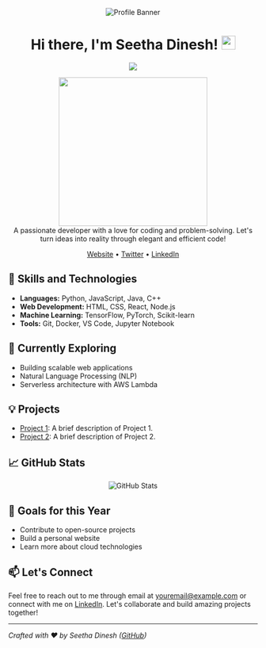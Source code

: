 <!-- Replace 'yourusername' with your actual GitHub username -->

<!-- Profile Banner -->
<p align="center">
  <img src="https://github.com/yourusername/yourusername/blob/main/banner.gif" alt="Profile Banner">
</p>

<!-- Introduction -->
<h1 align="center">Hi there, I'm Seetha Dinesh! <img src="https://media.giphy.com/media/hvRJCLFzcasrR4ia7z/giphy.gif" width="28"></h1>
<p align="center">
  <a href="https://github.com/H4K3R13/readme-typing-svg">
    <img src="https://readme-typing-svg.herokuapp.com?lines=Self-taught%20Developer;Passionate about Coding;Continuous Learner&center=true&width=500&height=45&color=228B22&font=Georgia&size=30">
  </a>
</p>

<!-- Bio -->
<p align="center">
  <img src="https://github.com/yourusername/yourusername/blob/main/programming.gif" width="300px"><br>
  A passionate developer with a love for coding and problem-solving. Let's turn ideas into reality through elegant and efficient code!
</p>

<!-- Social Links -->
<p align="center">
  <a href="https://www.yourwebsite.com">Website</a> •
  <a href="https://twitter.com/yourtwitter">Twitter</a> •
  <a href="https://linkedin.com/in/its-me-sees">LinkedIn</a>
</p>

<!-- Skills and Technologies -->
## 🚀 Skills and Technologies

- **Languages:** Python, JavaScript, Java, C++
- **Web Development:** HTML, CSS, React, Node.js
- **Machine Learning:** TensorFlow, PyTorch, Scikit-learn
- **Tools:** Git, Docker, VS Code, Jupyter Notebook

<!-- Currently Exploring -->
## 🌱 Currently Exploring

- Building scalable web applications
- Natural Language Processing (NLP)
- Serverless architecture with AWS Lambda

<!-- Projects -->
## 💡 Projects

- [Project 1](https://github.com/yourusername/project1): A brief description of Project 1.
- [Project 2](https://github.com/yourusername/project2): A brief description of Project 2.

<!-- GitHub Stats -->
## 📈 GitHub Stats

<p align="center">
  <img src="https://github-readme-stats.vercel.app/api?username=yourusername&show_icons=true&count_private=true&theme=algolia" alt="GitHub Stats">
</p>

<!-- Goals -->
## 🎯 Goals for this Year

- Contribute to open-source projects
- Build a personal website
- Learn more about cloud technologies

<!-- Contact -->
## 📫 Let's Connect

Feel free to reach out to me through email at youremail@example.com or connect with me on [LinkedIn](https://linkedin.com/in/its-me-sees). Let's collaborate and build amazing projects together!

---

_Crafted with ❤️ by Seetha Dinesh ([GitHub](https://github.com/SDK142S))_

<!-- Replace 'yourusername' with your actual GitHub username -->
